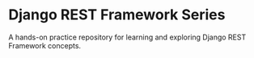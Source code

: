 # Django REST Framework Series

A hands-on practice repository for learning and exploring Django REST Framework concepts.